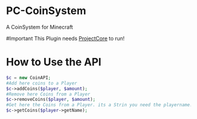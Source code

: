 # PC-CoinSystem
A CoinSystem for Minecraft 

#Important
This Plugin needs [ProjectCore](https://github.com/note3crafter/ProjectCore) to run!

# How to Use the API

```php
$c = new CoinAPI;
#Add here coins to a Player
$c->addCoins($player, $amount);
#Remove here Coins from a Player
$c->removeCoins($player, $amount);
#Get here the Coins from a Player. its a Strin you need the playername!
$c->getCoins($player->getName); 
```

